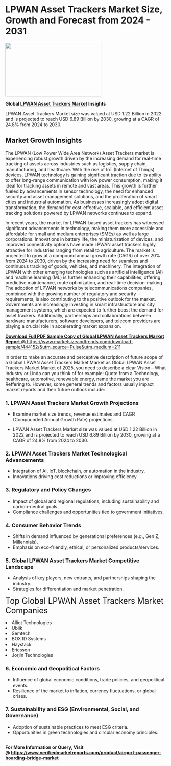 <H1>LPWAN Asset Trackers Market Size, Growth and Forecast from 2024 - 2031</H1><img class="aligncenter size-medium wp-image-584254" src="https://thirdeyenews.in/wp-content/uploads/2024/09/Global-Market-Research-300x168.jpeg" alt="" width="300" height="168" /><p><strong>Global&nbsp;<a href="https://www.marketsizeandtrends.com/download-sample/444152/&amp;utm_source=Pulse&amp;utm_medium=211">LPWAN Asset Trackers Market</a> Insights</strong></p><p>LPWAN Asset Trackers Market size was valued at USD 1.22 Billion in 2022 and is projected to reach USD 6.89 Billion by 2030, growing at a CAGR of 24.8% from 2024 to 2030.</p><p><h2>Market Growth Insights</h2> <p>The LPWAN (Low Power Wide Area Network) Asset Trackers market is experiencing robust growth driven by the increasing demand for real-time tracking of assets across industries such as logistics, supply chain, manufacturing, and healthcare. With the rise of IoT (Internet of Things) devices, LPWAN technology is gaining significant traction due to its ability to offer long-range communication with low power consumption, making it ideal for tracking assets in remote and vast areas. This growth is further fueled by advancements in sensor technology, the need for enhanced security and asset management solutions, and the proliferation of smart cities and industrial automation. As businesses increasingly adopt digital transformation, the demand for cost-effective, scalable, and efficient asset tracking solutions powered by LPWAN networks continues to expand. <a href="#"></a></p> <p>In recent years, the market for LPWAN-based asset trackers has witnessed significant advancements in technology, making them more accessible and affordable for small and medium enterprises (SMEs) as well as large corporations. Innovations in battery life, the miniaturization of devices, and improved connectivity options have made LPWAN asset trackers highly attractive for industries ranging from retail to agriculture. The market is projected to grow at a compound annual growth rate (CAGR) of over 20% from 2024 to 2030, driven by the increasing need for seamless and continuous tracking of goods, vehicles, and machinery. The integration of LPWAN with other emerging technologies such as artificial intelligence (AI) and machine learning (ML) is further enhancing their capabilities, offering predictive maintenance, route optimization, and real-time decision-making. The adoption of LPWAN networks by telecommunications companies, combined with the growing number of regulatory and security requirements, is also contributing to the positive outlook for the market. Governments are increasingly investing in smart infrastructure and city management systems, which are expected to further boost the demand for asset trackers. Additionally, partnerships and collaborations between hardware manufacturers, software developers, and telecom providers are playing a crucial role in accelerating market expansion. <a href="#"></p><p><span class=""><strong>Download Full PDF Sample Copy of Global LPWAN Asset Trackers Market Report</strong> @ <a href="https://www.marketsizeandtrends.com/download-sample/444152/&amp;utm_source=Pulse&amp;utm_medium=211" target="_blank">https://www.marketsizeandtrends.com/download-sample/444152/&amp;utm_source=Pulse&amp;utm_medium=211</a></span></p><p>In order to make an accurate and perceptive description of future scope of a Global&nbsp;LPWAN Asset Trackers Market Market as Global&nbsp;LPWAN Asset Trackers Market Market of 2025, you need to describe a clear Vision &ndash; What Industry or Linda can you think of for example: Quote from a Technology, healthcare, automotive, renewable energy, name the market you are Reffering to. However, some general trends and factors usually impact market reports and their future outlook include:</p><h3>1.&nbsp;<strong>LPWAN Asset Trackers Market Growth Projections</strong></h3><ul><li>Examine market size trends, revenue estimates and CAGR (Compounded Annual Growth Rate) projections.</li><li><p>LPWAN Asset Trackers Market size was valued at USD 1.22 Billion in 2022 and is projected to reach USD 6.89 Billion by 2030, growing at a CAGR of 24.8% from 2024 to 2030.</p></li></ul><h3>2.&nbsp;<strong>LPWAN Asset Trackers Market Technological Advancements</strong></h3><ul><li>Integration of AI, IoT, blockchain, or automation in the industry.</li><li>Innovations driving cost reductions or improving efficiency.</li></ul><h3>3.&nbsp;<strong>Regulatory and Policy Changes</strong></h3><ul><li>Impact of global and regional regulations, including sustainability and carbon-neutral goals.</li><li>Compliance challenges and opportunities tied to government initiatives.</li></ul><h3>4.&nbsp;<strong>Consumer Behavior Trends</strong></h3><ul><li>Shifts in demand influenced by generational preferences (e.g., Gen Z, Millennials).</li><li>Emphasis on eco-friendly, ethical, or personalized products/services.</li></ul><h3>5.&nbsp;<strong>Global LPWAN Asset Trackers Market Competitive Landscape</strong></h3><ul><li>Analysis of key players, new entrants, and partnerships shaping the industry.</li><li>Strategies for differentiation and market penetration.</li></ul><p data-pm-slice="1 1 []"><span style="color: inherit; font-family: inherit; font-size: 25px;">Top Global LPWAN Asset Trackers Market Companies</span></p><div class="" data-test-id=""><p><li>Alliot Technologies</li><li> Ubiik</li><li> Semtech</li><li> BOX ID Systems</li><li> Haystack</li><li> Ericsson</li><li> Jorjin Technologies</li></p></div><h3>6.&nbsp;<strong>Economic and Geopolitical Factors</strong></h3><ul><li>Influence of global economic conditions, trade policies, and geopolitical events.</li><li>Resilience of the market to inflation, currency fluctuations, or global crises.</li></ul><h3>7.&nbsp;<strong>Sustainability and ESG (Environmental, Social, and Governance)</strong></h3><ul><li>Adoption of sustainable practices to meet ESG criteria.</li><li>Opportunities in green technologies and circular economy principles.</li></ul><h2><strong style="font-size: 14px;">For More Information or Query, Visit @&nbsp;</strong><a style="background-color: #ffffff; font-size: 14px;" href="https://www.marketsizeandtrends.com/report/lpwan-asset-trackers-market/" target="_blank">https://www.verifiedmarketreports.com/product/airport-passenger-boarding-bridge-market</a></h2>
